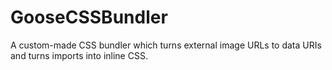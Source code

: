 # GooseCSSBundler

A custom-made CSS bundler which turns external image URLs to data URIs and turns imports into inline CSS.
